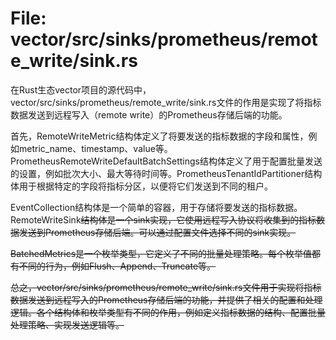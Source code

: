# File: vector/src/sinks/prometheus/remote_write/sink.rs

在Rust生态vector项目的源代码中，vector/src/sinks/prometheus/remote_write/sink.rs文件的作用是实现了将指标数据发送到远程写入（remote write）的Prometheus存储后端的功能。

首先，RemoteWriteMetric结构体定义了将要发送的指标数据的字段和属性，例如metric_name、timestamp、value等。PrometheusRemoteWriteDefaultBatchSettings结构体定义了用于配置批量发送的设置，例如批次大小、最大等待时间等。PrometheusTenantIdPartitioner结构体用于根据特定的字段将指标分区，以便将它们发送到不同的租户。

EventCollection结构体是一个简单的容器，用于存储将要发送的指标数据。RemoteWriteSink<S>结构体是一个sink实现，它使用远程写入协议将收集到的指标数据发送到Prometheus存储后端。可以通过配置文件选择不同的sink实现。

BatchedMetrics是一个枚举类型，它定义了不同的批量处理策略。每个枚举值都有不同的行为，例如Flush、Append、Truncate等。

总之，vector/src/sinks/prometheus/remote_write/sink.rs文件用于实现将指标数据发送到远程写入的Prometheus存储后端的功能，并提供了相关的配置和处理逻辑。各个结构体和枚举类型有不同的作用，例如定义指标数据的结构、配置批量处理策略、实现发送逻辑等。

